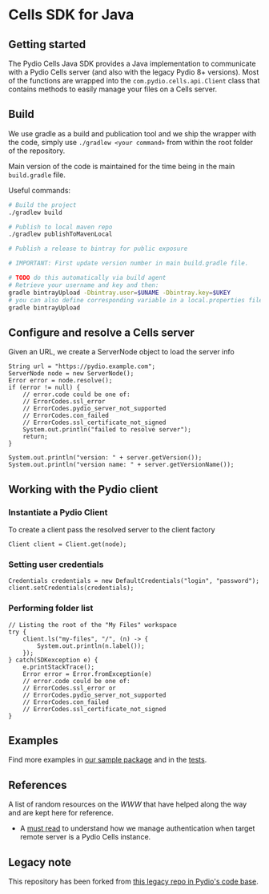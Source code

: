 # Cells SDK for Java

## Getting started

The Pydio Cells Java SDK provides a Java implementation to communicate with a Pydio Cells server (and also with the legacy Pydio 8+ versions). Most of the functions are wrapped into the `com.pydio.cells.api.Client` class that contains methods to easily manage your files on a Cells server.

## Build

We use gradle as a build and publication tool and we ship the wrapper with the code, simply use `./gradlew <your command>` from within the root folder of the repository.

Main version of the code is maintained for the time being in the main `build.gradle` file.

Useful commands:

```sh
# Build the project
./gradlew build

# Publish to local maven repo
./gradlew publishToMavenLocal

# Publish a release to bintray for public exposure

# IMPORTANT: First update version number in main build.gradle file.

# TODO do this automatically via build agent
# Retrieve your username and key and then:
gradle bintrayUpload -Dbintray.user=$UNAME -Dbintray.key=$UKEY
# you can also define corresponding variable in a local.properties file => simply adapt and rename the provided local.properties.sample file and then do
gradle bintrayUpload
```

## Configure and resolve a Cells server

Given an URL, we create a ServerNode object to load the server info

```
String url = "https://pydio.example.com";
ServerNode node = new ServerNode();
Error error = node.resolve();
if (error != null) {
    // error.code could be one of:
    // ErrorCodes.ssl_error
    // ErrorCodes.pydio_server_not_supported
    // ErrorCodes.con_failed
    // ErrorCodes.ssl_certificate_not_signed
    System.out.println("failed to resolve server");
    return;
}

System.out.println("version: " + server.getVersion());
System.out.println("version name: " + server.getVersionName());
```

## Working with the Pydio client

### Instantiate a Pydio Client

To create a client pass the resolved server to the client factory

```
Client client = Client.get(node);
```

### Setting user credentials

```
Credentials credentials = new DefaultCredentials("login", "password");
client.setCredentials(credentials);
```

### Performing folder list

```
// Listing the root of the "My Files" workspace
try {
    client.ls("my-files", "/", (n) -> {
        System.out.println(n.label());
    });
} catch(SDKexception e) {
    e.printStackTrace();
    Error error = Error.fromException(e)
    // error.code could be one of:
    // ErrorCodes.ssl_error or
    // ErrorCodes.pydio_server_not_supported
    // ErrorCodes.con_failed
    // ErrorCodes.ssl_certificate_not_signed
}
```

## Examples

Find more examples in [our sample package](./tree/master/src/main/java/com/pydio/sdk/examples) and in the [tests](./tree/master/src/test/java/com/pydio/cells).

## References

A list of random resources on the _WWW_ that have helped along the way and are kept here for reference.

- A [must read](https://auth0.com/docs/flows/call-your-api-using-the-authorization-code-flow) to understand how we manage authentication when target remote server is a Pydio Cells instance.

## Legacy note

This repository has been forked from [this legacy repo in Pydio's code base](https://github.com/pydio/pydio-sdk-java-v2).



